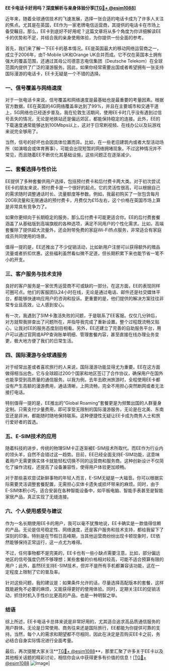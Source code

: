 **EE卡电话卡好用吗？深度解析与亲身体验分享[[TG💪+ @esim1088](https://t.me/s/esim1088)]**

近年来，随着全球通信技术的飞速发展，选择一张合适的电话卡成为了许多人关注的焦点。尤其是在英国，EE作为一家老牌电信运营商，其提供的电话卡在市场上备受瞩目。那么，EE卡到底好不好用呢？这篇文章将从多个角度为你详细解读EE卡的优势和不足，并结合我的亲身使用体验，为你提供一份全面的参考。

首先，我们来了解一下EE卡的基本情况。EE是英国最大的移动网络运营商之一，成立于2006年，由T-Mobile UK和Orange UK合并而成。它不仅在英国本土拥有强大的覆盖范围，还通过其母公司德意志电信集团（Deutsche Telekom）在全球范围内提供了广泛的漫游服务。因此，如果你经常需要出国或者希望拥有一张支持国际漫游的电话卡，EE卡无疑是一个不错的选择。

### **一、信号覆盖与网络速度**

对于一张电话卡来说，信号覆盖和网络速度是最基础也是最重要的考量因素。根据官方数据，EE在英国的4G网络覆盖率达到了99%，并且在主要城市和交通干道上，5G网络也已经逐步普及。我在伦敦生活期间，使用EE卡时几乎没有遇到过信号丢失的情况，无论是地铁站还是偏远郊区，都能保持稳定的连接。此外，EE的下载速度通常能够达到100Mbps以上，这对于日常刷视频、在线办公以及玩游戏来说完全够用了。

当然，信号的好坏也会因具体位置而异。比如，在一些老旧建筑内或者大型活动场所（如演唱会或体育赛事），可能会出现短暂的网络拥堵现象。不过这种情况并不常见，而且随着EE不断优化其基础设施，这些问题正在逐渐减少。

### **二、套餐选择与性价比**

EE提供了多种套餐供用户选择，包括预付费卡和后付费卡两大类。对于初次尝试EE卡的朋友来说，预付费卡是一个很好的起点。它的灵活性很高，可以根据自己的需求随时调整通话时长、流量额度等参数。例如，我最初购买了一张包含每月20GB流量和无限通话的预付费卡，月费仅为£15左右，这个价格在英国市场上算是非常具有竞争力了。

如果你更倾向于长期稳定的服务，那么后付费卡可能更适合你。EE的后付费套餐涵盖了从基础版到高端旗舰的各种选项，满足不同用户的个性化需求。比如，高端套餐除了提供超大流量外，还会附带免费的家庭Wi-Fi热点服务，非常适合有家庭成员共同使用的场景。

值得一提的是，EE还推出了不少促销活动，比如新用户注册可以获得额外的赠品流量或者折扣优惠。这些福利虽然看似微不足道，但长期积累下来也能节省一笔不小的开支。

### **三、客户服务与技术支持**

良好的客户服务是一家优秀运营商不可或缺的一部分。在这方面，EE的表现同样可圈可点。他们的客服团队24小时在线，无论是通过电话、邮件还是社交媒体平台，都能够快速响应用户的咨询和投诉。更重要的是，他们提供的解决方案往往非常专业且高效，让人感到安心。

有一次，我遇到了SIM卡激活失败的问题，于是联系了EE客服。仅仅几分钟后，对方就帮我排查出了问题所在，并指导我完成了重新设置。整个过程既流畅又贴心，让我对EE的服务态度刮目相看。另外，EE还建立了完善的自助服务平台，用户可以通过官网或APP查询账单明细、管理套餐内容，甚至直接在线办理业务变更，极大地方便了我们的日常生活。

### **四、国际漫游与全球通服务**

对于经常出差或者喜欢旅行的人来说，国际漫游功能显得尤为重要。EE在这方面做得相当出色，它与全球超过200个国家和地区签订了合作协议，确保用户在国外也能享受到高质量的通信服务。以我为例，去年去欧洲旅游时，全程使用EE卡都没有产生高额的漫游费用，通话清晰，上网流畅，完全不用担心突然断网或者无法接打电话。

特别值得一提的是，EE推出的“Global Roaming”套餐更是为频繁出国的人群量身定制。只需支付少量费用，即可享受无限制的国际漫游服务，无论是在北美、东南亚还是非洲，都能随时随地保持联系。这种便捷性无疑让EE卡成为商务人士和旅行爱好者的首选。

### **五、E-SIM技术的应用**

随着科技的进步，传统的物理SIM卡正逐渐被E-SIM技术所取代。而EE作为行业内的领头羊，自然不会错过这一趋势。目前，EE已经全面支持E-SIM功能，这意味着用户无需更换实体卡就能轻松切换不同的运营商和服务商。这种创新设计不仅简化了操作流程，还提高了设备兼容性，使得用户体验更加顺畅。

对于那些喜欢尝试新鲜事物的年轻人而言，E-SIM无疑是一大福音。你可以根据实际需要灵活调整套餐配置，无需担心实体卡遗失或损坏带来的麻烦。同时，由于E-SIM体积小巧，适合安装在各种智能设备中，如平板电脑、智能手表甚至是智能家居产品，真正实现了无缝连接。

### **六、个人使用感受与建议**

作为一名长期使用EE卡的用户，我可以毫不犹豫地说，EE卡确实是一款值得信赖的产品。无论是信号稳定性、网络速度，还是客户服务和技术支持，都给我留下了深刻的印象。特别是在节假日高峰期，当其他运营商纷纷出现卡顿现象时，EE依然能够保持正常运行，这一点尤为难得。

不过，任何事物都不是完美的，EE卡也有一些小缺点需要注意。比如，部分偏远地区的信号强度仍然不够理想；某些套餐的价格相对较高，可能不适合预算有限的用户；此外，虽然EE支持E-SIM技术，但并不是所有手机都兼容该功能，这在一定程度上限制了它的普及率。

针对这些问题，我的建议是：如果条件允许的话，尽量选择高配版本的套餐，这样既能避免不必要的麻烦，又能获得更好的使用体验。同时，定期关注EE的促销活动，抓住时机入手性价比更高的产品，也是一种明智之举。

### **结语**

综上所述，EE卡电话卡总体来说是非常好用的，尤其适合追求高品质通信服务的用户群体。无论是日常使用、商务往来还是国际旅行，EE都能为你提供可靠的支持。当然，每个人的需求和期望都不尽相同，因此在决定是否购买EE卡之前，务必结合自身实际情况进行全面考量。

最后，再次提醒大家关注**[TG💪+ @esim1088](https://t.me/s/esim1088)**，那里汇聚了许多关于EE卡以及其他相关话题的精彩讨论，相信你会从中获得更多有价值的信息！[[TG💪+ @esim1088](https://t.me/s/esim1088) ![Image](https://i.postimg.cc/4NQfJmqS/Snipaste-2025-05-13-00-14-12.png)]